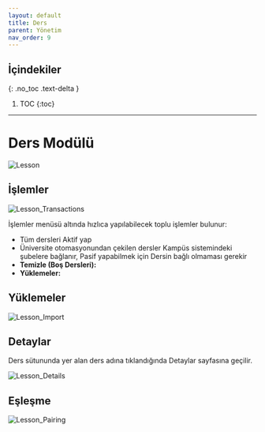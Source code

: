 ```yaml
---
layout: default
title: Ders
parent: Yönetim
nav_order: 9
---
```


## İçindekiler
{: .no_toc .text-delta }

1. TOC
{:toc}

---

# Ders Modülü

![Lesson](/docs.toltekcampus.github.io/docs/media/modules/lesson/lesson.png)

## İşlemler

![Lesson_Transactions](/docs.toltekcampus.github.io/docs/media/modules/lesson/lesson_transactions.png)

İşlemler menüsü altında hızlıca yapılabilecek toplu işlemler bulunur:

* Tüm dersleri Aktif yap
* Üniversite otomasyonundan çekilen dersler Kampüs sistemindeki şubelere bağlanır, Pasif yapabilmek için Dersin bağlı olmaması gerekir
* **Temizle (Boş Dersleri):**
* **Yüklemeler:**

## Yüklemeler

![Lesson_Import](/docs.toltekcampus.github.io/docs/media/modules/lesson/lesson_import.png)

## Detaylar

Ders sütununda yer alan ders adına tıklandığında Detaylar sayfasına geçilir.

![Lesson_Details](/docs.toltekcampus.github.io/docs/media/modules/lesson/lesson_details.png)

## Eşleşme

![Lesson_Pairing](/docs.toltekcampus.github.io/docs/media/modules/lesson/lesson_pairing.png)

